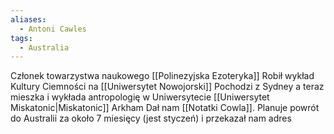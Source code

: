 ```yaml
---
aliases:
  - Antoni Cawles
tags:
  - Australia
---
```


Członek towarzystwa naukowego [[Polinezyjska Ezoteryka]]
Robił wykład Kultury Ciemności na [[Uniwersytet Nowojorski]]
Pochodzi z Sydney a teraz mieszka i wykłada antropologię w Uniwersytecie [[Uniwersytet Miskatonic|Miskatonic]] Arkham
Dał nam [[Notatki Cowla]].
Planuje powrót do Australii za około 7 miesięcy (jest styczeń) i przekazał nam adres
